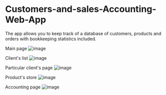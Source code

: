 # Customers-and-sales-Accounting-Web-App
The app allows you to keep track of a database of customers, products and orders with bookkeeping statistics included.

Main page
![image](https://user-images.githubusercontent.com/102547573/174432504-10a87db6-e0c8-4435-80c8-6ef26fe0ab33.png)

Client's list
![image](https://user-images.githubusercontent.com/102547573/174432663-57763514-457f-4249-9a1c-be716a3fe2ed.png)

Particular client's page
![image](https://user-images.githubusercontent.com/102547573/174432548-329ad001-e636-45b8-9f78-e0bbcbbf503f.png)

Product's store
![image](https://user-images.githubusercontent.com/102547573/174432569-5946998e-5e47-40b8-80d9-ed2597d8e345.png)

Accounting page
![image](https://user-images.githubusercontent.com/102547573/174432655-563091bb-347b-4b8f-935b-f544a9da5e18.png)
